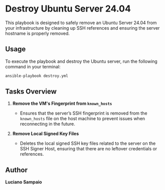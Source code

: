 # Destroy Ubuntu Server 24.04

This playbook is designed to safely remove an Ubuntu Server 24.04 from your infrastructure by cleaning up SSH references and ensuring the server hostname is properly removed.

## Usage

To execute the playbook and destroy the Ubuntu server, run the following command in your terminal:

```bash
ansible-playbook destroy.yml
```

## Tasks Overview

1. **Remove the VM's Fingerprint from `known_hosts`**
   - Ensures that the server’s SSH fingerprint is removed from the `known_hosts` file on the host machine to prevent issues when reconnecting in the future.

2. **Remove Local Signed Key Files**
   - Deletes the local signed SSH key files related to the server on the SSH Signer Host, ensuring that there are no leftover credentials or references.

## Author

**Luciano Sampaio**